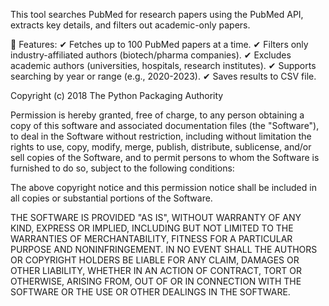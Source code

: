 This tool searches PubMed for research papers using the PubMed API, extracts key details, and filters out academic-only papers.

🔹 Features:
✔ Fetches up to 100 PubMed papers at a time.
✔ Filters only industry-affiliated authors (biotech/pharma companies).
✔ Excludes academic authors (universities, hospitals, research institutes).
✔ Supports searching by year or range (e.g., 2020-2023).
✔ Saves results to CSV file.






Copyright (c) 2018 The Python Packaging Authority

Permission is hereby granted, free of charge, to any person obtaining a copy
of this software and associated documentation files (the "Software"), to deal
in the Software without restriction, including without limitation the rights
to use, copy, modify, merge, publish, distribute, sublicense, and/or sell
copies of the Software, and to permit persons to whom the Software is
furnished to do so, subject to the following conditions:

The above copyright notice and this permission notice shall be included in all
copies or substantial portions of the Software.

THE SOFTWARE IS PROVIDED "AS IS", WITHOUT WARRANTY OF ANY KIND, EXPRESS OR
IMPLIED, INCLUDING BUT NOT LIMITED TO THE WARRANTIES OF MERCHANTABILITY,
FITNESS FOR A PARTICULAR PURPOSE AND NONINFRINGEMENT. IN NO EVENT SHALL THE
AUTHORS OR COPYRIGHT HOLDERS BE LIABLE FOR ANY CLAIM, DAMAGES OR OTHER
LIABILITY, WHETHER IN AN ACTION OF CONTRACT, TORT OR OTHERWISE, ARISING FROM,
OUT OF OR IN CONNECTION WITH THE SOFTWARE OR THE USE OR OTHER DEALINGS IN THE
SOFTWARE.
